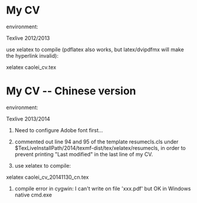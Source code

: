 # My CV

environment:

Texlive 2012/2013

use xelatex to compile (pdflatex also works, but latex/dvipdfmx will make the hyperlink invalid):

xelatex caolei_cv.tex

# My CV -- Chinese version

environment:

Texlive 2013/2014

1. Need to configure Adobe font first...

1. commented out line 94 and 95 of the template resumecls.cls under $TexLiveInstallPath/2014/texmf-dist/tex/xelatex/resumecls, in order to prevent printing "Last modified" in the last line of my CV.

1. use xelatex to compile:

xelatex caolei_cv_20141130_cn.tex 

1. compile error in cygwin: I can't write on file 'xxx.pdf' but OK in Windows native cmd.exe

